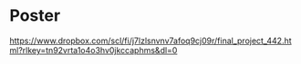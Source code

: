 # Poster
https://www.dropbox.com/scl/fi/j7lzlsnvnv7afoq9cj09r/final_project_442.html?rlkey=tn92vrta1o4o3hv0jkccaphms&dl=0
